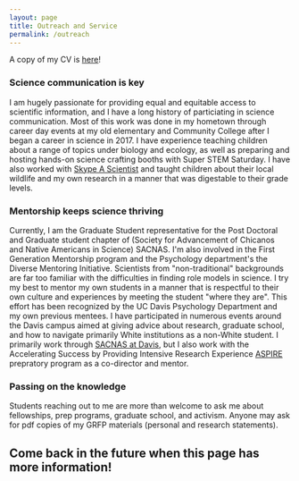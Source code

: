 ```yaml
---
layout: page
title: Outreach and Service
permalink: /outreach
---
```

A copy of my CV is [here](https://drive.google.com/file/d/1de5UNqcIgjwox_ZoEKQybjwN9_kJ0Qnm/view?usp=sharing)!
### Science communication is key
I am hugely passionate for providing equal and equitable access to scientific information, and I have a long history of particiating in science communication. Most of this work was done in my hometown through career day events at my old elementary and Community College after I began a career in science in 2017. I have experience teaching children about a range of topics under biology and ecology, as well as preparing and hosting hands-on science crafting booths with Super STEM Saturday. I have also worked with [Skype A Scientist](https://twitter.com/JaceKuske/status/1561837387872776193?s=20) and taught children about their local wildlife and my own research in a manner that was digestable to their grade levels. 
### Mentorship keeps science thriving
Currently, I am the Graduate Student representative for the Post Doctoral and Graduate student chapter of (Society for Advancement of Chicanos and Native Americans in Science) SACNAS. I'm also involved in the First Generation Mentorship program and the Psychology department's the Diverse Mentoring Initiative. Scientists from "non-traditional" backgrounds are far too familiar with the difficulties in finding role models in science. I try my best to mentor my own students in a manner that is respectful to their own culture and experiences by meeting the student "where they are". This effort has been recognized by the UC Davis Psychology Department and my own previous mentees. I have participated in numerous events around the Davis campus aimed at giving advice about research, graduate school, and how to navigate primarily White institutions as a non-White student. I primarily work through [SACNAS at Davis](https://gspdsacnasatucd.weebly.com/), but I also work with the Accelerating Success by Providing Intensive Research Experience [ASPIRE](https://aspire.ucdavis.edu/) prepratory program as a co-director and mentor. 
### Passing on the knowledge
Students reaching out to me are more than welcome to ask me about fellowships, prep programs, graduate school, and activism. Anyone may ask for pdf copies of my GRFP materials (personal and research statements).
## Come back in the future when this page has more information!
